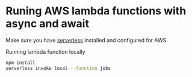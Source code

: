 # Runing AWS lambda functions with async and await #

Make sure you have [serverless](https://serverless.com/framework/docs/providers/aws/guide/installation/) installed and configured for AWS. 

Running lambda function locally
```bash
npm install
serverless invoke local --function jobs
```
